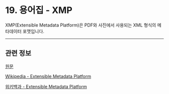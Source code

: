 # 19. 용어집 - XMP
XMP(Extensible Metadata Platform)은 PDF와 사진에서 사용되는 XML 형식의 메타데이터 포맷입니다.

***

## 관련 정보

[원문](https://docs.gimp.org/2.10/ko/glossary.html#glossary-xmp)

[Wikipedia - Extensible Metadata Platform](https://en.wikipedia.org/wiki/Extensible_Metadata_Platform)

[위키백과 - Extensible Metadata Platform](https://ko.wikipedia.org/wiki/Extensible_Metadata_Platform)